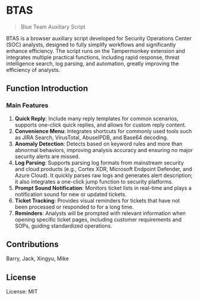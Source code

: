 # BTAS

> Blue Team Auxiliary Script

BTAS is a browser auxiliary script developed for Security Operations Center (SOC) analysts, designed to fully simplify workflows and significantly enhance efficiency. The script runs on the Tampermonkey extension and integrates multiple practical functions, including rapid response, threat intelligence search, log parsing, and automation, greatly improving the efficiency of analysts.

## Function Introduction

### Main Features

1. **Quick Reply**: Include many reply templates for common scenarios, supports one-click quick replies, and allows for custom reply content.
2. **Convenience Menu**: Integrates shortcuts for commonly used tools such as JIRA Search, VirusTotal, AbuseIPDB, and Base64 decoding.
3. **Anomaly Detection**: Detects based on keyword rules and more than abnormal behaviors, improving analysis accuracy and ensuring no major security alerts are missed.
4. **Log Parsing**: Supports parsing log formats from mainstream security and cloud products (e.g., Cortex XDR, Microsoft Endpoint Defender, and Azure Cloud). It quickly parses raw logs and generates alert description; it also integrates a one-click jump function to security platforms.
5. **Prompt Sound Notification**: Monitors ticket lists in real-time and plays a notification sound for new or updated tickets.
6. **Ticket Tracking**: Provides visual reminders for tickets that have not been processed or responded to for a long time.
7. **Reminders**: Analysts will be prompted with relevant information when opening specific ticket pages, including customer requirements and SOPs, guiding standardized operations.

## Contributions

Barry, Jack, Xingyu, Mike

## License

License: MIT
